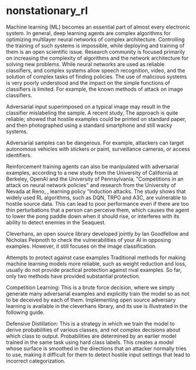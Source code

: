 # nonstationary_rl

Machine learning (ML) becomes an essential part of almost every electronic system. In general, deep learning agents are complex algorithms for optimizing multilayer neural networks of complex architecture. Controlling the training of such systems is impossible, while deploying and training of them is an open scientific issue. Research community is focused primarily on increasing the complexity of algorithms and the network architecture for solving new problems. While neural networks are used as reliable classifiers, and complex systems allow speech recognition, video, and the solution of complex tasks of finding policies. The use of malicious systems is very poorly understood and the impact on the simple functions of classifiers is limited. For example, the known methods of attack on image classifiers.

Adversarial input superimposed on a typical image may result in the classifier mislabeling the sample. A recent study, The approach is quite reliable;  showed that hostile examples could be printed on standard paper, and then photographed using a standard smartphone and still wacky systems.

Adversarial samples can be dangerous. For example, attackers can target autonomous vehicles with stickers or paint, surveillance cameras, or access identifiers.

Reinforcement training agents can also be manipulated with adversarial examples, according to a new study from the University of California at Berkeley, OpenAI and the University of Pennsylvania, "Competitions in an attack on neural network policies" and research from the University of Nevada at Reno, , learning policy "Induction attacks. The study shows that widely used RL algorithms, such as DQN, TRPO and A3C, are vulnerable to hostile source data. This can lead to poor performance even if there are too thin perturbations that a person can perceive them, which causes the agent to lower the pong paddle down when it should rise, or interferes with its ability to detect enemies in the Seaquest.

Cleverhans, an open source library developed jointly by Ian Goodfellow and Nicholas Peipnoth to check the vulnerabilities of your AI in opposing examples. However, it still focuses on the image classification.

Attempts to protect against case examples
Traditional methods for making machine learning models more reliable, such as weight reduction and loss, usually do not provide practical protection against rival examples. So far, only two methods have provided substantial protection.

Competition Learning: This is a brute force decision, where we simply generate many adversarial examples and explicitly train the model so as not to be deceived by each of them. Implementing open source adversary learning is available in the cleverhans library, and its use is illustrated in the following guide.

Defensive Distillation: This is a strategy in which we train the model to derive probabilities of various classes, and not complex decisions about which class to output. Probabilities are determined by an earlier model trained in the same task using hard class labels. This creates a model whose surface is smoothed in the directions that an attacker normally tries to use, making it difficult for them to detect hostile input settings that lead to incorrect categorization.
